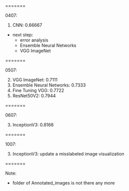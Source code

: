 =======

0407: 

1. CNN: 0.66667
- next step: 
    - error analysis
    - Ensemble Neural Networks
    - VGG ImageNet

=======

0507:

2. VGG ImageNet: 0.7111
2. Ensemble Neural Networks: 0.7333
2. Fine Tuning VGG: 0.7722
3. ResNet50V2: 0.7944

=======

0607:

3. InceptionV3: 0.8166

=======

1007:

3. InceptionV3: update a misslabeled image visualization

=======


Note:
* folder of Annotated_images is not there any more


